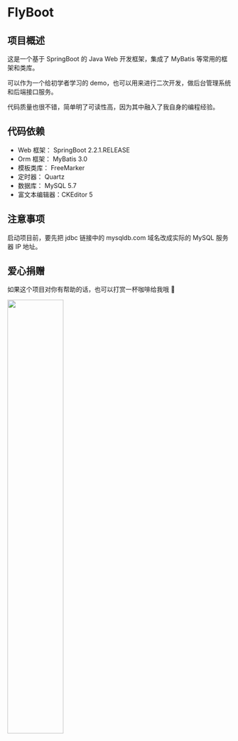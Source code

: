 # FlyBoot

## 项目概述
这是一个基于 SpringBoot 的 Java Web 开发框架，集成了 MyBatis 等常用的框架和类库。  

可以作为一个给初学者学习的 demo，也可以用来进行二次开发，做后台管理系统和后端接口服务。  

代码质量也很不错，简单明了可读性高，因为其中融入了我自身的编程经验。  

## 代码依赖
* Web 框架： SpringBoot 2.2.1.RELEASE
* Orm 框架： MyBatis 3.0
* 模板类库： FreeMarker
* 定时器： Quartz
* 数据库： MySQL 5.7
* 富文本编辑器：CKEditor 5

## 注意事项
启动项目前，要先把 jdbc 链接中的 mysqldb.com 域名改成实际的 MySQL 服务器 IP 地址。

## 爱心捐赠
如果这个项目对你有帮助的话，也可以打赏一杯咖啡给我哦 🤪

<img src="http://www.icoding168.xyz/wp-content/uploads/2020/03/WechatIMG1.jpeg" width="50%" height="50%">
